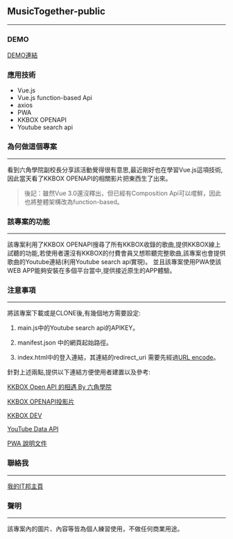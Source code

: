 ## MusicTogether-public
- - -

### DEMO

[DEMO連結](https://ianchen0119.github.io/musictogether/)

### 應用技術

- Vue.js
- Vue.js function-based Api
- axios
- PWA
- KKBOX OPENAPI
- Youtube search api

### 為何做這個專案

- - -

看到六角學院副校長分享該活動覺得很有意思,最近剛好也在學習Vue.js這項技術,因此當天看了KKBOX OPENAPI的相關影片把東西生了出來。

> 後記：雖然Vue 3.0還沒釋出，但已經有Composition Api可以嚐鮮，因此也將整體架構改為function-based。

### 該專案的功能

- - -

該專案利用了KKBOX OPENAPI搜尋了所有KKBOX收錄的歌曲,提供KKBOX線上試聽的功能,若使用者還沒有KKBOX的付費會員又想聆聽完整歌曲,該專案也會提供歌曲的Youtube連結(利用Youtube search api實現)。
並且該專案使用PWA使該WEB APP能夠安裝在多個平台當中,提供接近原生的APP體驗。

### 注意事項

- - -

將該專案下載或是CLONE後,有幾個地方需要設定:

1. main.js中的Youtube search api的APIKEY。

2. manifest.json 中的網頁起始路徑。

3. index.html中的登入連結，其連結的redirect_uri 需要先經過[URL encode](https://www.urlencoder.org/)。

針對上述兩點,提供以下連結方便使用者建置以及參考:

[KKBOX Open API 的相遇 By 六角學院](https://www.youtube.com/watch?v=8ipg4JxkY1s&t=12s)

[KKBOX OPENAPI投影片](https://drive.google.com/file/d/1-v7Sx3VDkn4PcLQq-H-1nR98ApMT8u_u/view)

[KKBOX DEV](https://docs-en.kkbox.codes/reference?showHidden=17dc1#devices-flow)

[YouTube Data API](https://developers.google.com/youtube/v3/docs/search/list)

[PWA 說明文件](https://developers.google.com/web/fundamentals/codelabs/your-first-pwapp/?hl=zh-tw)


### 聯絡我

- - -

[我的IT邦主頁](https://ithelp.ithome.com.tw/users/20110850)

### 聲明

- - -

該專案內的圖片、內容等皆為個人練習使用，不做任何商業用途。

